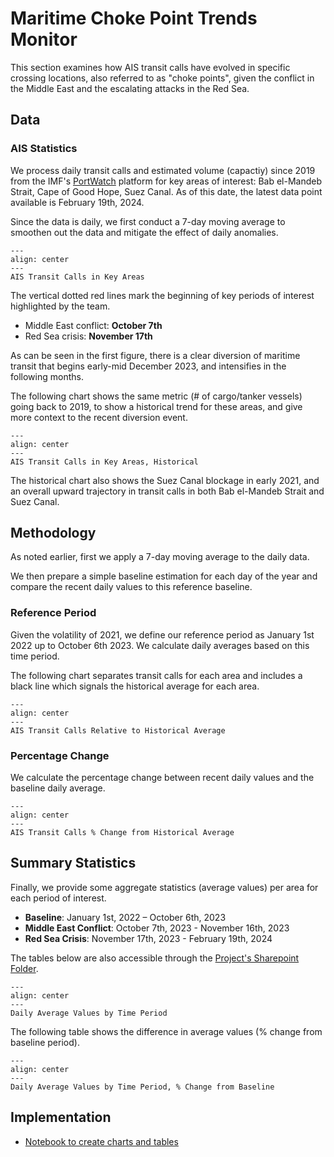 # Maritime Choke Point Trends Monitor

This section examines how AIS transit calls have evolved in specific crossing locations, also referred to as "choke points", given the conflict in the Middle East and the escalating attacks in the Red Sea.

## Data

### AIS Statistics

We process daily transit calls and estimated volume (capactiy) since 2019 from the IMF's [PortWatch](https://portwatch.imf.org/) platform for key areas of interest: Bab el-Mandeb Strait, Cape of Good Hope, Suez Canal. As of this date, the latest data point available is February 19th, 2024.

Since the data is daily, we first conduct a 7-day moving average to smoothen out the data and mitigate the effect of daily anomalies.

```{figure} ../../reports/chokepoints/transit-calls-chokepoints.jpeg
---
align: center
---
AIS Transit Calls in Key Areas
```

The vertical dotted red lines mark the beginning of key periods of interest highlighted by the team.
- Middle East conflict: **October 7th**
- Red Sea crisis: **November 17th**

As can be seen in the first figure, there is a clear diversion of maritime transit that begins early-mid December 2023, and intensifies in the following months.

The following chart shows the same metric (# of cargo/tanker vessels) going back to 2019, to show a historical trend for these areas, and give more context to the recent diversion event.

```{figure} ../../reports/chokepoints/transit-calls-chokepoints-historical.jpeg
---
align: center
---
AIS Transit Calls in Key Areas, Historical
```

The historical chart also shows the Suez Canal blockage in early 2021, and an overall upward trajectory in transit calls in both Bab el-Mandeb Strait and Suez Canal.

## Methodology

As noted earlier, first we apply a 7-day moving average to the daily data.

We then prepare a simple baseline estimation for each day of the year and compare the recent daily values to this reference baseline.

### Reference Period

Given the volatility of 2021, we define our reference period as January 1st 2022 up to October 6th 2023. We calculate daily averages based on this time period.

The following chart separates transit calls for each area and includes a black line which signals the historical average for each area.

```{figure} ../../reports/chokepoints/transit-calls-chokepoints-ref.jpeg
---
align: center
---
AIS Transit Calls Relative to Historical Average
```

### Percentage Change

We calculate the percentage change between recent daily values and the baseline daily average.

```{figure} ../../reports/chokepoints/transit-calls-chokepoints-pct.jpeg
---
align: center
---
AIS Transit Calls % Change from Historical Average
```

## Summary Statistics

Finally, we provide some aggregate statistics (average values) per area for each period of interest.

- **Baseline**: January 1st, 2022 – October 6th, 2023
- **Middle East Conflict**: October 7th, 2023 - November 16th, 2023
- **Red Sea Crisis**: November 17th, 2023 - February 19th, 2024

The tables below are also accessible through the [Project's Sharepoint Folder](https://worldbankgroup.sharepoint.com/:x:/r/teams/DevelopmentDataPartnershipCommunity-WBGroup/Shared%20Documents/Projects/Data%20Lab/Red%20Sea%20Maritime%20Monitoring/tables/summary-tables-chokepoints.xlsx?d=wd056773265624429b55f7ddf0e7e1f10&csf=1&web=1&e=3Ozsl5).

```{figure} ../../reports/chokepoints/summary-table.png
---
align: center
---
Daily Average Values by Time Period
```

The following table shows the difference in average values (% change from baseline period).

```{figure} ../../reports/chokepoints/summary-table-pct.png
---
align: center
---
Daily Average Values by Time Period, % Change from Baseline
```

## Implementation

- [Notebook to create charts and tables](red-sea-chokepoints.ipynb)
